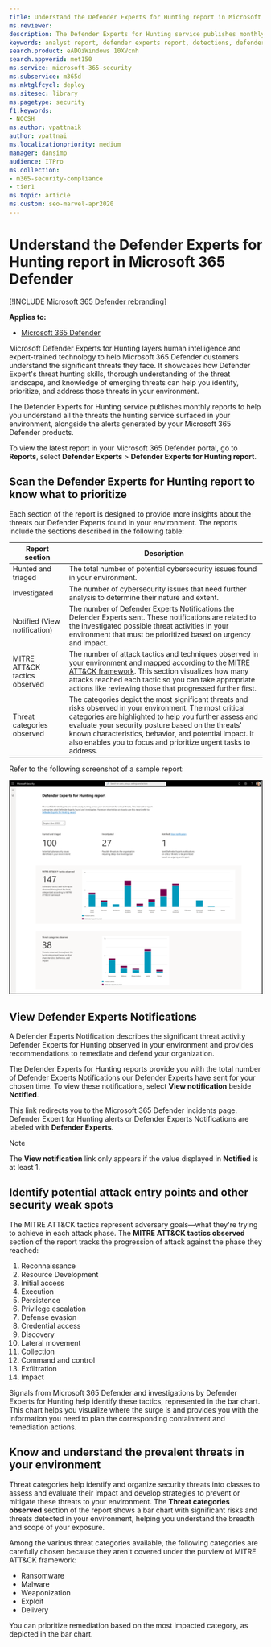 ```yaml
---
title: Understand the Defender Experts for Hunting report in Microsoft 365 Defender
ms.reviewer: 
description: The Defender Experts for Hunting service publishes monthly reports to help you understand all the threats the hunting service surfaced in your environment
keywords: analyst report, defender experts report, detections, defender expert notification, hunting, notifications, threat categories, hunting reports
search.product: eADQiWindows 10XVcnh
search.appverid: met150
ms.service: microsoft-365-security
ms.subservice: m365d
ms.mktglfcycl: deploy
ms.sitesec: library
ms.pagetype: security
f1.keywords:
- NOCSH
ms.author: vpattnaik
author: vpattnai
ms.localizationpriority: medium
manager: dansimp
audience: ITPro
ms.collection: 
- m365-security-compliance 
- tier1
ms.topic: article
ms.custom: seo-marvel-apr2020
---
```


# Understand the Defender Experts for Hunting report in Microsoft 365 Defender

[!INCLUDE [Microsoft 365 Defender rebranding](../../includes/microsoft-defender.md)]

**Applies to:**

- [Microsoft 365 Defender](https://go.microsoft.com/fwlink/?linkid=2118804)

Microsoft Defender Experts for Hunting layers human intelligence and expert-trained technology to help Microsoft 365 Defender customers understand the significant threats they face. It showcases how Defender Expert's threat hunting skills, thorough understanding of the threat landscape, and knowledge of emerging threats can help you identify, prioritize, and address those threats in your environment. 

The Defender Experts for Hunting service publishes monthly reports to help you understand all the threats the hunting service surfaced in your environment, alongside the alerts generated by your Microsoft 365 Defender products.

To view the latest report in your Microsoft 365 Defender portal, go to **Reports**, select **Defender Experts** > **Defender Experts for Hunting report**.

## Scan the Defender Experts for Hunting report to know what to prioritize

Each section of the report is designed to provide more insights about the threats our Defender Experts found in your environment. The reports include the sections described in the following table:

| Report section | Description |
|--|--|
| Hunted and triaged | The total number of potential cybersecurity issues found in your environment. |
| Investigated | The number of cybersecurity issues that need further analysis to determine their nature and extent. |
| Notified (View notification) | The number of Defender Experts Notifications the Defender Experts sent. These notifications are related to the investigated possible threat activities in your environment that must be prioritized based on urgency and impact. |
| MITRE ATT&CK tactics observed | The number of attack tactics and techniques observed in your environment and mapped according to the [MITRE ATT&CK framework](https://attack.mitre.org/). This section visualizes how many attacks reached each tactic so you can take appropriate actions like reviewing those that progressed further first. |
| Threat categories observed | The categories depict the most significant threats and risks observed in your environment. The most critical categories are highlighted to help you further assess and evaluate your security posture based on the threats' known characteristics, behavior, and potential impact. It also enables you to focus and prioritize urgent tasks to address. |

Refer to the following screenshot of a sample report:

![Screenshot of a Microsoft Defender Experts for Hunting report in Microsoft 365 Defender portal.](../../media/mte/defenderexperts/defender-experts-report.png)

## View Defender Experts Notifications

A Defender Experts Notification describes the significant threat activity Defender Experts for Hunting observed in your environment and provides recommendations to remediate and defend your organization.

The Defender Experts for Hunting reports provide you with the total number of Defender Experts Notifications our Defender Experts have sent for your chosen time. To view these notifications, select **View notification** beside **Notified**.

This link redirects you to the Microsoft 365 Defender incidents page. Defender Expert for Hunting alerts or Defender Experts Notifications are labeled with **Defender Experts**.

> [!NOTE]
> The **View notification** link only appears if the value displayed in **Notified** is at least 1.

## Identify potential attack entry points and other security weak spots

The MITRE ATT&CK tactics represent adversary goals—what they're trying to achieve in each attack phase. The **MITRE ATT&CK tactics observed** section of the report tracks the progression of attack against the phase they reached:

1.	Reconnaissance
2.  Resource Development
3.  Initial access
4.	Execution
3.	Persistence
4.	Privilege escalation
5.	Defense evasion
6.	Credential access
7.	Discovery
8.	Lateral movement
9.	Collection
10.	Command and control
11.	Exfiltration
12.	Impact

Signals from Microsoft 365 Defender and investigations by Defender Experts for Hunting help identify these tactics, represented in the bar chart. This chart helps you visualize where the surge is and provides you with the information you need to plan the corresponding containment and remediation actions.

## Know and understand the prevalent threats in your environment

Threat categories help identify and organize security threats into classes to assess and evaluate their impact and develop strategies to prevent or mitigate these threats to your environment. The **Threat categories observed** section of the report shows a bar chart with significant risks and threats detected in your environment, helping you understand the breadth and scope of your exposure.

Among the various threat categories available, the following categories are carefully chosen because they aren't covered under the purview of MITRE ATT&CK framework:

- Ransomware
- Malware
- Weaponization
- Exploit
- Delivery

You can prioritize remediation based on the most impacted category, as depicted in the bar chart.

